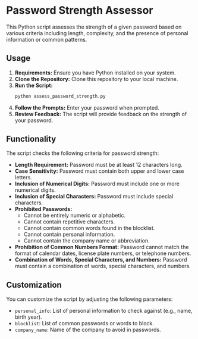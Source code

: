 # Password Strength Assessor

This Python script assesses the strength of a given password based on various criteria including length, complexity, and the presence of personal information or common patterns.

## Usage

1. **Requirements:** Ensure you have Python installed on your system.
2. **Clone the Repository:** Clone this repository to your local machine.
3. **Run the Script:**
    ```bash
    python assess_password_strength.py
    ```
4. **Follow the Prompts:** Enter your password when prompted.
5. **Review Feedback:** The script will provide feedback on the strength of your password.

## Functionality

The script checks the following criteria for password strength:

- **Length Requirement:** Password must be at least 12 characters long.
- **Case Sensitivity:** Password must contain both upper and lower case letters.
- **Inclusion of Numerical Digits:** Password must include one or more numerical digits.
- **Inclusion of Special Characters:** Password must include special characters.
- **Prohibited Passwords:**
  - Cannot be entirely numeric or alphabetic.
  - Cannot contain repetitive characters.
  - Cannot contain common words found in the blocklist.
  - Cannot contain personal information.
  - Cannot contain the company name or abbreviation.
- **Prohibition of Common Numbers Format:** Password cannot match the format of calendar dates, license plate numbers, or telephone numbers.
- **Combination of Words, Special Characters, and Numbers:** Password must contain a combination of words, special characters, and numbers.

## Customization

You can customize the script by adjusting the following parameters:

- `personal_info`: List of personal information to check against (e.g., name, birth year).
- `blocklist`: List of common passwords or words to block.
- `company_name`: Name of the company to avoid in passwords.

